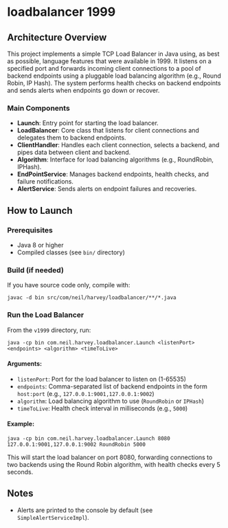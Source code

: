 # loadbalancer 1999

## Architecture Overview

This project implements a simple TCP Load Balancer in Java using, as best as possible, language features that were available in 1999. It listens on a specified port and forwards incoming client connections to a pool of backend endpoints using a pluggable load balancing algorithm (e.g., Round Robin, IP Hash). The system performs health checks on backend endpoints and sends alerts when endpoints go down or recover.

### Main Components

- **Launch**: Entry point for starting the load balancer.
- **LoadBalancer**: Core class that listens for client connections and delegates them to backend endpoints.
- **ClientHandler**: Handles each client connection, selects a backend, and pipes data between client and backend.
- **Algorithm**: Interface for load balancing algorithms (e.g., RoundRobin, IPHash).
- **EndPointService**: Manages backend endpoints, health checks, and failure notifications.
- **AlertService**: Sends alerts on endpoint failures and recoveries.

## How to Launch

### Prerequisites
- Java 8 or higher
- Compiled classes (see `bin/` directory)

### Build (if needed)
If you have source code only, compile with:

```
javac -d bin src/com/neil/harvey/loadbalancer/**/*.java
```

### Run the Load Balancer

From the `v1999` directory, run:

```
java -cp bin com.neil.harvey.loadbalancer.Launch <listenPort> <endpoints> <algorithm> <timeToLive>
```

#### Arguments:
- `listenPort`: Port for the load balancer to listen on (1-65535)
- `endpoints`: Comma-separated list of backend endpoints in the form `host:port` (e.g., `127.0.0.1:9001,127.0.0.1:9002`)
- `algorithm`: Load balancing algorithm to use (`RoundRobin` or `IPHash`)
- `timeToLive`: Health check interval in milliseconds (e.g., `5000`)

#### Example:

```
java -cp bin com.neil.harvey.loadbalancer.Launch 8080 127.0.0.1:9001,127.0.0.1:9002 RoundRobin 5000
```

This will start the load balancer on port 8080, forwarding connections to two backends using the Round Robin algorithm, with health checks every 5 seconds.

## Notes
- Alerts are printed to the console by default (see `SimpleAlertServiceImpl`).
